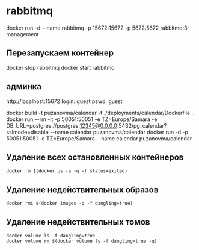 # rabbitmq	
docker run -d --name rabbitmq -p 15672:15672 -p 5672:5672 rabbitmq:3-management

## Перезапускаем контейнер
docker stop rabbitmq
docker start rabbitmq

## админка
http://localhost:15672
login: guest pswd: guest


docker build -t puzanovma/calendar -f ./deployments/calendar/Dockerfile .
docker run --rm -it -p 50051:50051 -e TZ=Europe/Samara -e DB_URL=postgres://postgres:12345@0.0.0.0:5432/pg_calendar?sslmode=disable --name calendar puzanovma/calendar
docker run -d -p 50051:50051 -e TZ=Europe/Samara --name calendar puzanovma/calendar

## Удаление всех остановленных контейнеров
    docker rm $(docker ps -a -q -f status=exited)
## Удаление недействительных образов
    docker rmi $(docker images -q -f dangling=true)
## Удаление недействительных томов
	docker volume ls -f dangling=true
	docker volume rm $(docker volume ls -f dangling=true -q)